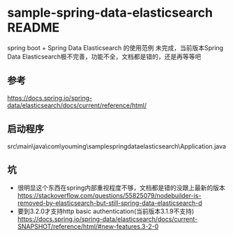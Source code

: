 # sample-spring-data-elasticsearch README
spring boot + Spring Data Elasticsearch 的使用范例
未完成，当前版本Spring Data Elasticsearch极不完善，功能不全，文档都是错的，还是再等等吧

## 参考
https://docs.spring.io/spring-data/elasticsearch/docs/current/reference/html/

## 启动程序
src\main\java\com\youming\samplespringdataelasticsearch\Application.java

## 坑
* 很明显这个东西在spring内部重视程度不够，文档都是错的没跟上最新的版本
https://stackoverflow.com/questions/55825079/nodebuilder-is-removed-by-elasticsearch-but-still-spring-data-elasticsearch-d
* 要到3.2.0才支持http basic authentication(当前版本3.1.9不支持)
https://docs.spring.io/spring-data/elasticsearch/docs/current-SNAPSHOT/reference/html/#new-features.3-2-0


